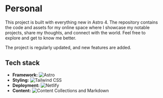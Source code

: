 # Personal

This project is built with everything new in Astro 4. The repository contains the code and assets for my online space where I showcase my notable projects, share my thoughts, and connect with the world. Feel free to explore and get to know me better.

The project is regularly updated, and new features are added.

## Tech stack

- **Framework:** ![Astro](https://astro.build/)
- **Styling:** ![Tailwind CSS](https://tailwindcss.com/)
- **Deployment:** ![Netlify](https://netlify.com/)
- **Content:** ![Content Collections and Markdown](https://docs.astro.build/en/guides/content-collections/)
